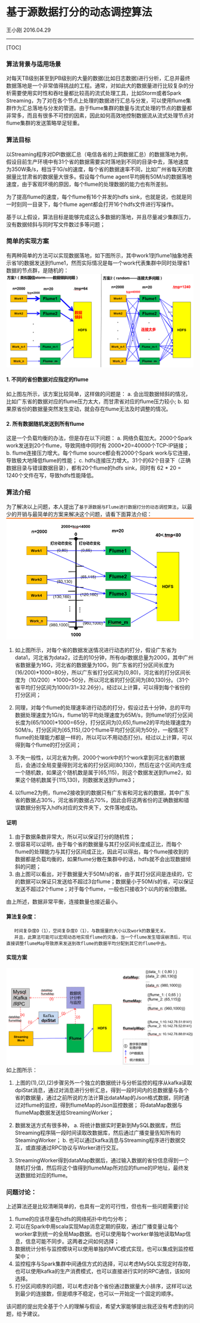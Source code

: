 # 基于源数据打分的动态调控算法

王小刚 2016.04.29

-----------
[TOC]

### 算法背景与适用场景

对每天TB级别甚至到PB级别的大量的数据(比如日志数据)进行分析，汇总并最终数据落地是一个非常值得挑战的工程。通常，对如此大的数据量进行比较复杂的分析需要使用实时性和吞吐量都比较高的流式处理工具，比如Storm或者Spark Streaming，为了对在各个节点上处理的数据进行汇总与分发，可以使用flume集群作为汇总落地与分发的管道。由于flume集群的数量与流式处理的节点的数量都非常多，而且有很多不可控的因素，因此如何高效地控制数据流从流式处理节点对flume集群的发送策略举足轻重。

### 算法目标

以Streaming程序对DPI数据汇总（电信各省的上网数据汇总）的数据落地为例，假设目前生产环境中有31个省的数据需要实时落地到不同的目录中去，落地速度为350W条/s，相当于1G/s的速度，每个省的数据速率不同，比如广州省每天的数据量比甘肃省的数据量大很多。假设每个flume agent平均拥有50M/s的数据落地速度，由于客观环境的原因，每个flume的处理数据的能力也有所差别。

为了提高flume的速度，每个flume有16个并发的hdfs sink，也就是说，也就是同一时刻同一目录下，每个flume agent都会打开16个hdfs文件进行写操作。

基于以上假设，算法目标是能够完成这么多数据的落地，并且尽量减少集群压力，没有数据倾斜与同时写文件数过多等问题；

### 简单的实现方案

有两种简单的方法可以实现数据落地，如下图所示，其中work1到flume1抽象地表示省1的数据发送到flume1，然而实际情况是每一个work代表集群中同时处理省1数据的节点群，是随机的：
![flume_1](flume_1.png)

#### 1. 不同的省份数据对应指定的flume

如上图左所示，该方案比较简单，这样做的问题是：
a. 会出现数据倾斜的情况，比如广东省的数据对应的flume压力太大，而甘肃省对应的flume压力较小;
b. 如果原省份的数据量突然发生变动，就会存在flume无法及时调整的情况。

#### 2. 所有数据随机发送到所有flume

这是一个负载均衡的办法，但是存在以下问题：
a. 网络负载加大。2000个Spark work发送到20个flume，导致网络中同时有 2000*20=40000个TCP-IP链接；
b. flume连接压力增大。每个flume source都会有2000个Spark work与它连接，导致极大地降低flume的性能；
c. hdfs连接压力增大。31个的62个目录下（正确数据目录与错误数据目录），都有20个flume的hdfs sink，同时有 62 * 20 = 1240个文件在写，导致hdfs性能降低。


### 算法介绍
 
为了解决以上问题，本人提出了`基于源数据与Flume进行数据打分的动态调控算法`，以最少的开销与最简单的方案来解决这个问题，请看下面算法介绍：
![flume_2](flume_2.png)
1. 如上图所示，对每个省的数据发送情况进行动态的打分，假设广东省为data1，河北省为data2，过去的10分钟，所有dpi数据总量为200G，其中广州省数据量为16G，河北省的数据量为10G，则广东省的打分区间长度为 (16/200)*1000=80分，所以广东省打分区间为[0,80)，河北省的打分区间长度为（10/200）*1000=50分，所以河北省的打分区间为[80,130)分。（31个省平均打分区间为1000/31=32.26分）。经过以上计算，可以得到每个省份的打分区间；

2. 同理，对每个flume的处理速率进行动态的打分，假设过去十分钟，总的平均数据处理速度为1G/s，flume1的平均处理速度为65M/s，则flume1的打分区间长度为(65/1000)*1000=65分，打分区间为[0,65),flume2的平均处理速度为50M/s，打分区间为[65,115),(20个flume平均打分区间为50分，一般情况下flume的处理能力都是一样的，所以可以不用动态打分)。经过以上计算，可以得到每个flume的打分区间；

3. 不失一般性，以河北省为例，2000个work中的1个work拿到河北省的数据后，会通过全局变量得到河北省的打分区间[80,130)，然后在这个区间内生成一个随机数，如果这个随机数是属于[65,115)，则这个数据发送到flume2，如果这个随机数属于[115,130)，则数据发送到flume3；

4. 以flume2为例，flume2接收到的数据只有广东省和河北省的数据，其中广东省的数据占30%，河北省的数据占70%，因此会将这两省份的正确数据和错误数据分别写入hdfs对应的文件夹下，文件落地成功。

#### 证明

1. 由于数据条数非常大，所以可以保证打分的随机性；
2. 很容易可以证明，由于每个省的数据量与其打分区间长度成正比，而每个flume的处理能力与其打分区间成正比，因此可以得出，每个flume接收到的数据都是负载均衡的，如果flume分散在集群中的话，hdfs就不会出现数据倾斜的问题；
3. 由上图可以看出，对于数据量大于50M/s的省，由于其打分区间是连续的，它的数据可以保证只发送给不超过3台flume；数据量小于50M/s的省，可以保证发送不超过2个flume；对于每个flume，一般也只接收3个以内的省份数据。

由上所述，数据非常平衡，连接数量也接近最小。

#### 算法复杂度：
       时间复杂度O（1），空间复杂度O（1），与数据量的大小以及work的数量无关。
       并且，此算法可能可以宏观动态地实现flume的灾备，当一个flume发生错误崩溃后，可以直接调整flumeMap导致原来发送到改flume的数据平均分配到其它的flume中去。

#### 实现方案
![flume_3](flume_3.png)
如上图所示：

1. 上图的(1),(2),(2)步骤另外一个独立的数据统计与分析监控的程序从kafka读取dpiStat消息，通过对消息进行分析汇总，得到一段时间内的总数据量与各个省的数据量，通过之前所说的方法计算出dataMap的Json格式数据，同时通过对flume的监控，得到flumeMap的Json监控数据；
将dataMap数据与flumeMap数据发送给StreamingWorker；
2. 数据发送方式有很多种， 
a. 将统计数据实时更新到MySQL数据库，然后Streaming程序隔一段时间读取改数据库，然后通过广播变量告知所有的SteamingWorker；
b. 也可以通过kafka消息与Streaming程序进行数据交互，或直接通过RPC协议与Worker进行交互。

3. StreamingWorker得到dataMap数据后，通过输入数据的省份信息得到一个随机打分值，然后将这个值得到flumeMap所对应的flume的IP地址，最终发送数据给对应的flume。

### 问题讨论：
上述算法还是比较清晰简单的，也具有一定的可行性，但也有一些问题需要讨论

1. flume的应该尽量在hdfs的网络拓扑中均匀分布；
2. 可以在Spark中用scala实现Map消息定期的获取，通过广播变量让每个worker拿到统一的全局Map数据。也可以使用每个worker单独地读取Map信息，信息可能不同步。这两者之间如何选择；
3. 数据统计分析与监控模块可以使用单独的MVC模式实现，也可以集成到监控框架中；
4. 监控程序与Spark集群中间通信方式的选择，可以考虑MySQL实现定时存取，也可以使用kafka的生产消费模式，也可以直接进行实时的RPC通信，该如何选择。
5. 打分区间顺序的问题，可以考虑对各个省份通过数据量大小排序，这样可以达到最少的连接数，但是顺序不稳定，也可以一开始定一个固定的顺序。

该问题的提出完全基于个人的理解与假设，希望大家能够提出我还没有考虑到的问题，给予建议。
 